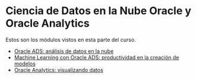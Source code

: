 # Ciencia de Datos en la Nube Oracle y Oracle Analytics

Estos son los módulos vistos en esta parte del curso.

- [Oracle ADS: análisis de datos en la nube](https://github.com/brayanrbx/alura-one/tree/main/python-para-data-science/ciencia-datos/oracle-ads)
- [Machine Learning con Oracle ADS: productividad en la creación de modelos](https://github.com/brayanrbx/alura-one/tree/main/python-para-data-science/ciencia-datos/machine-learning-oracle-ads)
- [Oracle Analytics: visualizando datos](https://github.com/brayanrbx/alura-one/tree/main/python-para-data-science/ciencia-datos/oracle-analytics)